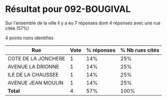 # Résultat pour 092-BOUGIVAL

Sur l'ensemble de la ville il y a eu 7 réponses dont 4 réponses avec une rue citée (57%)

4 points noirs identifiés

| Rue | Vote | % réponses | % Nb rues cités|
|-----|------|------------|----------------|
| COTE DE LA JONCHERE | 1 | 14% | 25%|
| AVENUE LA DRIONNE | 1 | 14% | 25%|
| ILE DE LA CHAUSSEE | 1 | 14% | 25%|
| AVENUE JEAN MOULIN | 1 | 14% | 25%|
| **Total** | 4 | 57% | 100%|
